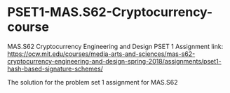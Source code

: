 # PSET1-MAS.S62-Cryptocurrency-course
MAS.S62 Cryptocurrency Engineering and Design PSET 1
Assignment link: https://ocw.mit.edu/courses/media-arts-and-sciences/mas-s62-cryptocurrency-engineering-and-design-spring-2018/assignments/pset1-hash-based-signature-schemes/

The solution for the problem set 1 assignment for MAS.S62
